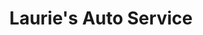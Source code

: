 ---
title: "Laurie's Auto Service"
url: /havre-de-grace/lauries-auto-service/
shop: Autowerkstatt
---